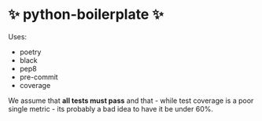 # :sparkles: python-boilerplate :sparkles:
Uses:
- poetry
- black
- pep8
- pre-commit
- coverage

We assume that __all tests must pass__ and that - while test coverage is a poor single metric - its probably a bad idea to have it be under 60%.
